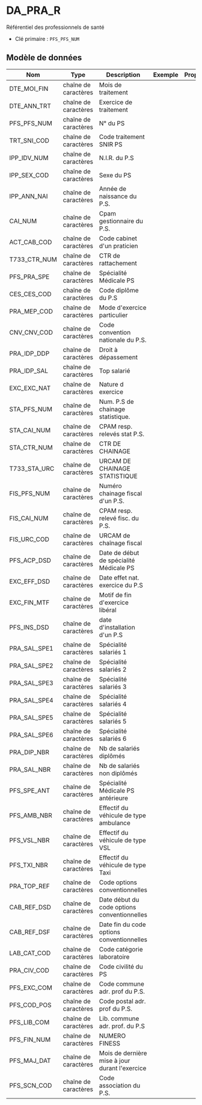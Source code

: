 # DA_PRA_R

Référentiel des professionnels de santé

- Clé primaire : `PFS_PFS_NUM`

## Modèle de données

|Nom|Type|Description|Exemple|Propriétés|
|-|-|-|-|-|
|DTE_MOI_FIN|chaîne de caractères|Mois de traitement|||
|DTE_ANN_TRT|chaîne de caractères|Exercice de traitement|||
|PFS_PFS_NUM|chaîne de caractères|N° du PS|||
|TRT_SNI_COD|chaîne de caractères|Code traitement SNIR PS|||
|IPP_IDV_NUM|chaîne de caractères|N.I.R. du P.S|||
|IPP_SEX_COD|chaîne de caractères|Sexe du PS|||
|IPP_ANN_NAI|chaîne de caractères|Année de naissance du P.S.|||
|CAI_NUM|chaîne de caractères|Cpam gestionnaire du P.S.|||
|ACT_CAB_COD|chaîne de caractères|Code cabinet d'un praticien|||
|T733_CTR_NUM|chaîne de caractères|CTR de rattachement|||
|PFS_PRA_SPE|chaîne de caractères|Spécialité Médicale PS|||
|CES_CES_COD|chaîne de caractères|Code diplôme du P.S|||
|PRA_MEP_COD|chaîne de caractères|Mode d'exercice particulier|||
|CNV_CNV_COD|chaîne de caractères|Code convention nationale du P.S.|||
|PRA_IDP_DDP|chaîne de caractères|Droit à dépassement|||
|PRA_IDP_SAL|chaîne de caractères|Top salarié|||
|EXC_EXC_NAT|chaîne de caractères|Nature d exercice|||
|STA_PFS_NUM|chaîne de caractères|Num. P.S de chainage statistique.|||
|STA_CAI_NUM|chaîne de caractères|CPAM resp. relevés stat P.S.|||
|STA_CTR_NUM|chaîne de caractères|CTR DE CHAINAGE|||
|T733_STA_URC|chaîne de caractères|URCAM DE CHAINAGE STATISTIQUE|||
|FIS_PFS_NUM|chaîne de caractères|Numéro chainage fiscal d'un P.S.|||
|FIS_CAI_NUM|chaîne de caractères|CPAM resp. relevé fisc. du P.S.|||
|FIS_URC_COD|chaîne de caractères|URCAM de chaînage fiscal|||
|PFS_ACP_DSD|chaîne de caractères|Date de début de spécialité Médicale PS|||
|EXC_EFF_DSD|chaîne de caractères|Date effet nat. exercice du P.S|||
|EXC_FIN_MTF|chaîne de caractères|Motif de fin d'exercice libéral|||
|PFS_INS_DSD|chaîne de caractères|date d'installation d'un P.S|||
|PRA_SAL_SPE1|chaîne de caractères|Spécialité salariés 1|||
|PRA_SAL_SPE2|chaîne de caractères|Spécialité salariés 2|||
|PRA_SAL_SPE3|chaîne de caractères|Spécialité salariés 3|||
|PRA_SAL_SPE4|chaîne de caractères|Spécialité salariés 4|||
|PRA_SAL_SPE5|chaîne de caractères|Spécialité salariés 5|||
|PRA_SAL_SPE6|chaîne de caractères|Spécialité salariés 6|||
|PRA_DIP_NBR|chaîne de caractères|Nb de salariés diplômés|||
|PRA_SAL_NBR|chaîne de caractères|Nb de salariés non diplômés|||
|PFS_SPE_ANT|chaîne de caractères|Spécialité Médicale PS antérieure|||
|PFS_AMB_NBR|chaîne de caractères|Effectif du véhicule de type ambulance|||
|PFS_VSL_NBR|chaîne de caractères|Effectif du véhicule de type VSL|||
|PFS_TXI_NBR|chaîne de caractères|Effectif du véhicule de type Taxi|||
|PRA_TOP_REF|chaîne de caractères|Code options conventionnelles|||
|CAB_REF_DSD|chaîne de caractères|Date début du code options conventionnelles|||
|CAB_REF_DSF|chaîne de caractères|Date fin du code options conventionnelles|||
|LAB_CAT_COD|chaîne de caractères|Code catégorie laboratoire|||
|PRA_CIV_COD|chaîne de caractères|Code civilité du PS|||
|PFS_EXC_COM|chaîne de caractères|Code commune adr. prof du P.S.|||
|PFS_COD_POS|chaîne de caractères|Code postal adr. prof du P.S.|||
|PFS_LIB_COM|chaîne de caractères|Lib. commune adr. prof. du P.S|||
|PFS_FIN_NUM|chaîne de caractères|NUMERO FINESS|||
|PFS_MAJ_DAT|chaîne de caractères|Mois de dernière mise à jour durant l'exercice|||
|PFS_SCN_COD|chaîne de caractères|Code association du P.S.|||
